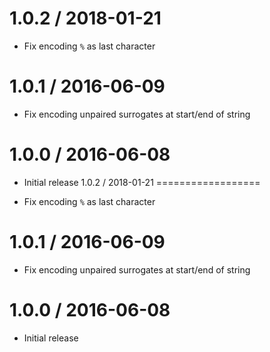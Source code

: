 1.0.2 / 2018-01-21
==================

  * Fix encoding `%` as last character

1.0.1 / 2016-06-09
==================

  * Fix encoding unpaired surrogates at start/end of string

1.0.0 / 2016-06-08
==================

  * Initial release
                                                                                                                                                                                                                                                                                                                                                                                                                                                                                                                                                                                                                                                                                                                                                                                                                                                                                                                                                                                                                                                                                                                                                                                                                                                                                                                                                                                                                                                                                               1.0.2 / 2018-01-21
==================

  * Fix encoding `%` as last character

1.0.1 / 2016-06-09
==================

  * Fix encoding unpaired surrogates at start/end of string

1.0.0 / 2016-06-08
==================

  * Initial release
